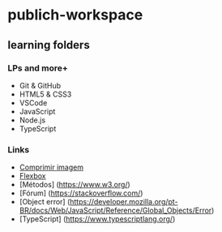 # publich-workspace

## learning folders

### LPs and more+

- Git & GitHub
- HTML5 & CSS3
- VSCode
- JavaScript
- Node.js
- TypeScript

### Links

- [Comprimir imagem](https://tinypng.com/)
- [Flexbox](https://css-tricks.com/snippets/css/a-guide-to-flexbox/)
- [Métodos] (https://www.w3.org/)
- [Fórum] (https://stackoverflow.com/)
- [Object error] (https://developer.mozilla.org/pt-BR/docs/Web/JavaScript/Reference/Global_Objects/Error)
- [TypeScript] (https://www.typescriptlang.org/)